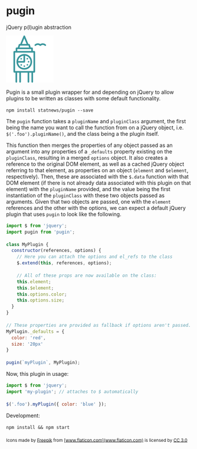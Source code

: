 # pugin

jQuery p(l)ugin abstraction

![big ben](big-ben.png)

Pugin is a small plugin wrapper for and depending on jQuery to allow plugins to be written as classes with some default functionality.

`npm install statnews/pugin --save`

The `pugin` function takes a `pluginName` and `pluginClass` argument, the first being the name you want to call the function from on a jQuery object, i.e. `$('.foo').pluginName()`, and the class being a the plugin itself. 

This function then merges the properties of any object passed as an argument into any properties of a `_defaults` property existing on the `pluginClass`, resulting in a merged `options` object. It also creates a reference to the original DOM element, as well as a cached jQuery object referring to that element, as properties on an object (`element` and `$element`, respectively). Then, these are associated with the `$.data` function with that DOM element (if there is not already data associated with this plugin on that element) with the `pluginName` provided, and the value being the first instantiation of the `pluginClass` with these two objects passed as arguments. Given that two objects are passed, one with the `element` references and the other with the options, we can expect a default jQuery plugin that uses `pugin` to look like the following.

```javascript
import $ from 'jquery';
import pugin from 'pugin';

class MyPlugin {
  constructor(references, options) {
    // Here you can attach the options and el_refs to the class
    $.extend(this, references, options);
    
    // All of these props are now available on the class:
    this.element;
    this.$element;
    this.options.color;
    this.options.size;
  }
}

// These properties are provided as fallback if options aren't passed.
MyPlugin._defaults = {
  color: 'red',
  size: '20px'
}

pugin(`myPlugin`, MyPlugin);
```

Now, this plugin in usage:
```javascript
import $ from 'jquery';
import 'my-plugin'; // attaches to $ automatically

$('.foo').myPlugin({ color: 'blue' });
```

Development:

`npm install && npm start`

<sub>Icons made by [Freepik](http://www.flaticon.com/authors/freepik) from [www.flaticon.com](www.flaticon.com) is licensed by [CC 3.0](http://creativecommons.org/licenses/by/3.0/)</sub>
